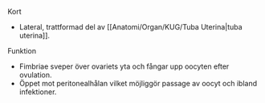 Kort
- Lateral, trattformad del av [[Anatomi/Organ/KUG/Tuba Uterina|tuba uterina]].

Funktion
- Fimbriae sveper över ovariets yta och fångar upp oocyten efter ovulation.
- Öppet mot peritonealhålan vilket möjliggör passage av oocyt och ibland infektioner.
